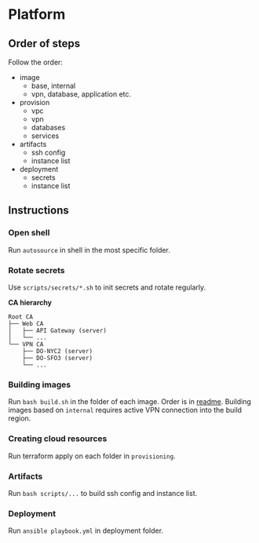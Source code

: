 # Platform

## Order of steps

Follow the order:

- image
  - base, internal
  - vpn, database, application etc.
- provision
  - vpc
  - vpn
  - databases
  - services
- artifacts
  - ssh config
  - instance list
- deployment
  - secrets
  - instance list

## Instructions

### Open shell

Run `autosource` in shell in the most specific folder.

### Rotate secrets

Use `scripts/secrets/*.sh` to init secrets and rotate regularly.

**CA hierarchy**

```
Root CA
├── Web CA
│   ├── API Gateway (server)
│   └── ...
└── VPN CA
    ├── DO-NYC2 (server)
    ├── DO-SFO3 (server)
    └── ...
```

### Building images

Run `bash build.sh` in the folder of each image. Order is in [readme](stage/image/README.md). Building images based on `internal` requires active VPN connection into the build region.

### Creating cloud resources

Run terraform apply on each folder in `provisioning`.

### Artifacts

Run `bash scripts/...` to build ssh config and instance list.

### Deployment

Run `ansible playbook.yml` in deployment folder.
